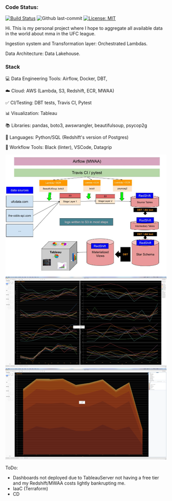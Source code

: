 <h3>Code Status:</h3>


[![Build Status](https://app.travis-ci.com/chamley/UFC.svg?branch=main)](https://app.travis-ci.com/chamley/UFC)
![Github last-commit](https://img.shields.io/github/last-commit/chamley/UFC)
[![License: MIT](https://img.shields.io/badge/License-MIT-yellow.svg)](https://opensource.org/licenses/MIT)


Hi. This is my personal project where I hope to aggregate all available data in the world about mma in the UFC league.

Ingestion system and Transformation layer: Orchestrated Lambdas.

Data Architecture: Data Lakehouse. 

<h3>Stack</h3>

💻 Data Engineering Tools: Airflow,  Docker, DBT, 

☁️ Cloud: AWS (Lambda, S3, Redshift, ECR, MWAA)

✅ CI/Testing: DBT tests, Travis CI, Pytest

📊 Visualization: Tableau

📚 Libraries: pandas, boto3, awswrangler, beautifulsoup, psycop2g

🌈 Languages: Python/SQL (Redshift's version of Postgres)

🧰 Workflow Tools: Black (linter), VSCode, Datagrip


![data architecture](misc/architecture.jpeg)
![Example Dashboard 1](misc/d1.png)
![Example Dashboard 2](misc/d2.png)

ToDo:
- Dashboards not deployed due to TableauServer not having a free tier and my Redshift/MWAA costs lightly bankrupting me.
- IaaC (Terraform)
- CD



